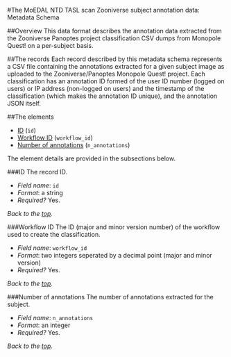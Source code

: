 #<a name='top'>The MoEDAL NTD TASL scan Zooniverse subject annotation data: Metadata Schema</a>


##Overview
This data format describes the annotation data extracted from the Zooniverse Panoptes project classification CSV dumps from Monopole Quest! on a per-subject basis. 

##The records
Each record described by this metadata schema represents a CSV file containing the annotations extracted for a given subject image as uploaded to the Zooniverse/Panoptes Monopole Quest! project. Each classification has an annotation ID formed of the user ID number (logged on users) or IP address (non-logged on users) and the timestamp of the classification (which makes the annotation ID unique), and the annotation JSON itself. 

##The elements
* [ID](#id) (`id`)
* [Workflow ID](#workflow_id) (`workflow_id`)
* [Number of annotations](#n_annotations) (`n_annotations`)

The element details are provided in the subsections below.

###<a name='id'>ID</a>
The record ID.
* _Field name_: `id`
* _Format_: a string
* _Required?_ Yes.

_Back to the [top](#top)._

###<a name='workflow_id'>Workflow ID</a>
The ID (major and minor version number)
of the workflow used to create the classification.
* _Field name_: `workflow_id`
* _Format_: two integers seperated by a decimal point (major and minor version)
* _Required?_ Yes.

_Back to the [top](#top)._

###<a name='n_annotations'>Number of annotations</a>
The number of annotations extracted for the subject.
* _Field name_: `n_annotations`
* _Format_: an integer
* _Required?_ Yes.

_Back to the [top](#top)._


